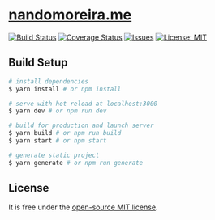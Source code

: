 # [nandomoreira.me](http://nandomoreira.me/)

[![Build Status](https://travis-ci.org/nandomoreirame/nandomoreira.me.svg?branch=master)](https://travis-ci.org/nandomoreirame/nandomoreira.me) [![Coverage Status](https://coveralls.io/repos/github/nandomoreirame/nandomoreira.me/badge.svg?branch=master)](https://coveralls.io/github/nandomoreirame/nandomoreira.me?branch=master) [![Issues](http://img.shields.io/github/issues/nandomoreirame/nandomoreira.me.svg)]( https://github.com/nandomoreirame/nandomoreira.me/issues ) [![License: MIT](https://img.shields.io/badge/License-MIT-yellow.svg)](https://opensource.org/licenses/MIT) 

## Build Setup

``` bash
# install dependencies
$ yarn install # or npm install

# serve with hot reload at localhost:3000
$ yarn dev # or npm run dev

# build for production and launch server
$ yarn build # or npm run build
$ yarn start # or npm start

# generate static project
$ yarn generate # or npm run generate
```

## License

It is free under the [open-source MIT license](/LICENSE).
